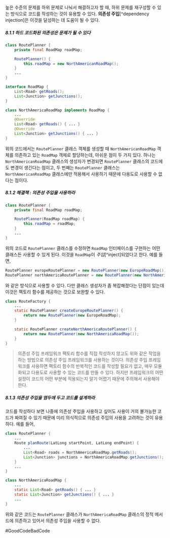 높은 수준의 문제를 하위 문제로 나눠서 해결하고자 할 때, 하위 문제를 재구성할 수 있는 방식으로 코드를 작성하는 것이 유용할 수 있다. **의존성 주입**[^dependency injection]은 이것을 달성하는 데 도움이 될 수 있다.
##### 8.1.1 하드 코드화된 의존성은 문제가 될 수 있다
```java
class RoutePlanner {
	private final RoadMap roadMap;

	RoutePlanner() {
		this.roadMap = new NorthAmericanRoadMap();
	}
	...
}

interface RoadMap {
	List<Road> getRoads();
	List<Junction> getJunctions();
}

class NorthAmericaRoadMap implements RoadMap {
	...
	@Override
	List<Road> getRoads() { ... }
	@Override
	List<Junction> getJunctions() { ... }
}
```
위의 코드에서는 `RoutePlanner` 클래스 객체를 생성할 때 `NorthAmericanRoadMap` 객체를 의존하고 있는 `RoadMap` 객체로 할당하는데, 아쉬운 점이 두 가지 있다. 하나는 `NorthAmericanRoadMap` 클래스의 생성자가 변경되면 `RoutePlanner` 클래스의 코드에도 변경이 생긴다는 점이고, 두 번째는 `RoutePlanner` 클래스는 `NorthAmericanRoadMap` 클래스에만 적용해서 사용하기 때문에 다용도로 사용할 수 없다는 점이다.
##### 8.1.2 해결책 : 의존성 주입을 사용하라
```java
class RoutePlanner {
	private final RoadMap roadMap;

	RoutePlanner(RoadMap roadMap) {
		this.roadMap = roadMap;
	}
	...
}
```
위의 코드로 `RoutePlanner` 클래스를 수정하면 `RoadMap` 인터페이스를 구현하는 어떤 클래스든 사용할 수 있게 된다. 이것을 `RoadMap`이 *주입*[^inject]되었다고 한다. 예를 들면,
```java
RoutePlanner europeRoutePlanner = new RoutePlanner(new EuropeRoadMap());
RoutePlanner northAmericaRoutePlanner = new RoutePlanner(new NorthAmericaRoadMap());
```
와 같은 방식으로 사용할 수 있다. 다만 클래스 생성자가 좀 복잡해졌다는 단점이 있는데 이것은 팩토리 함수를 제공하는 것으로 보완할 수 있다.
```java
class RouteFactory {
	...
	static RoutePlanner createEuropeRoutePlanner() {
		return new RoutePlanner(new EuropeRoadMap);
	}

	static RoutePlanner createNorthAmericaRoutePlanner() {
		return new RoutePlanner(new NorthAmericaRoadMap());
	}
}
```

> 의존성 주입 프레임워크
> 팩토리 함수를 직접 작성하지 않고도 위와 같은 작업을 하는 방법으로 의존성 주입 프레임워크를 사용하는 것이다. 의존성 주입 프레임워크를 사용하면 팩토리 함수의 반복적인 코드를 작성할 필요가 없고, 매우 모듈화되고 다용도로 사용할 수 있는 코드를 만들 수 있다. 하지만 프레임워크의 어떤 설정이 코드의 어떤 부분에 적용되는지 알기 어렵기 때문에 주의해서 사용해야 한다.
##### 8.1.3 의존성 주입을 염두에 두고 코드를 설계하라
코드를 작성하다 보면 나중에 의존성 주입을 사용하고 싶어도 사용이 거의 불가능한 코드가 짜여질 수 있기 때문에 미리 의식적으로 의존성 주입의 사용을 고려하는 것이 유용하다. 예를 들어,
```java
class RoutePlanner {
	...
	Route planRoute(LatLong startPoint, LatLong endPoint) {
		...
		List<Road> roads = NorthAmericaRoadMap.getRoads();
		List<Junction> junctions = NorthAmericaRoadMap.getJunctions();
	}
	...
}

class NorthAmericaRoadMap {
	...
	static List<Road> getRoads() { ... }
	static List<Junction> getJunctions() { ... }
	...
}
```
위와 같은 코드는 `RoutePlanner` 클래스가 `NorthAmericaRoadMap` 클래스의 정적 메서드에 의존하고 있어서 의존성 주입을 사용할 수 없다. 

#GoodCodeBadCode 